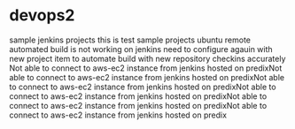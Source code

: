 
# devops2
sample jenkins projects
this is test
sample projects
ubuntu
remote
automated build is not working on jenkins need to configure agauin with new project item to automate build with new repository checkins
accurately
Not able to connect to aws-ec2 instance from jenkins hosted on predixNot able to connect to aws-ec2 instance from jenkins hosted on predixNot able to connect to aws-ec2 instance from jenkins hosted on predixNot able to connect to aws-ec2 instance from jenkins hosted on predixNot able to connect to aws-ec2 instance from jenkins hosted on predixNot able to connect to aws-ec2 instance from jenkins hosted on predix

